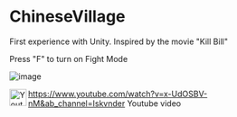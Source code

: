 # ChineseVillage

First experience with Unity. Inspired by the movie "Kill Bill"

Press "F" to turn on Fight Mode

![image](https://user-images.githubusercontent.com/100485088/158843091-52405ae6-5357-4b2e-bfe1-7432f3a0b9f2.png)


[<img align="left" alt="Youtube" width="30px" src="https://cdn-icons-png.flaticon.com/512/152/152810.png" />][youtube] https://www.youtube.com/watch?v=x-UdOSBV-nM&ab_channel=Iskvnder Youtube video 

[youtube]: https://youtu.be/x-UdOSBV-nM
